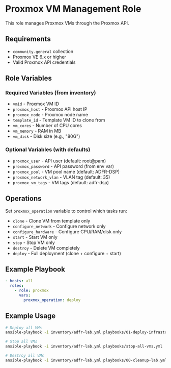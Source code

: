 # Proxmox VM Management Role

This role manages Proxmox VMs through the Proxmox API.

## Requirements

- `community.general` collection
- Proxmox VE 6.x or higher
- Valid Proxmox API credentials

## Role Variables

### Required Variables (from inventory)
- `vmid` - Proxmox VM ID
- `proxmox_host` - Proxmox API host IP
- `proxmox_node` - Proxmox node name
- `template_id` - Template VM ID to clone from
- `vm_cores` - Number of CPU cores
- `vm_memory` - RAM in MB
- `vm_disk` - Disk size (e.g., "80G")

### Optional Variables (with defaults)
- `proxmox_user` - API user (default: root@pam)
- `proxmox_password` - API password (from env var)
- `proxmox_pool` - VM pool name (default: ADFR-DSP)
- `proxmox_network_vlan` - VLAN tag (default: 35)
- `proxmox_vm_tags` - VM tags (default: adfr-dsp)

## Operations

Set `proxmox_operation` variable to control which tasks run:

- `clone` - Clone VM from template only
- `configure_network` - Configure network only
- `configure_hardware` - Configure CPU/RAM/disk only
- `start` - Start VM only
- `stop` - Stop VM only
- `destroy` - Delete VM completely
- `deploy` - Full deployment (clone + configure + start)

## Example Playbook
```yaml
- hosts: all
  roles:
    - role: proxmox
      vars:
        proxmox_operation: deploy
```

## Example Usage
```bash
# Deploy all VMs
ansible-playbook -i inventory/adfr-lab.yml playbooks/01-deploy-infrastructure.yml

# Stop all VMs
ansible-playbook -i inventory/adfr-lab.yml playbooks/stop-all-vms.yml

# Destroy all VMs
ansible-playbook -i inventory/adfr-lab.yml playbooks/00-cleanup-lab.yml
```